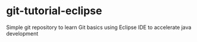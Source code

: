 # git-tutorial-eclipse
Simple git repository to learn Git basics using Eclipse IDE to accelerate java development
